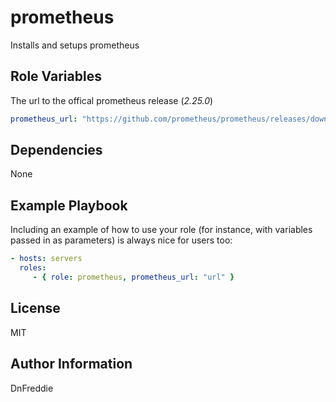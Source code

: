prometheus
=========

Installs and setups prometheus

Role Variables
--------------

The url to the offical prometheus release (*2.25.0*)
```yml
prometheus_url: "https://github.com/prometheus/prometheus/releases/download/v2.25.0/prometheus-2.25.0.linux-amd64.tar.gz"

```
Dependencies
------------

None

Example Playbook
----------------

Including an example of how to use your role (for instance, with variables passed in as parameters) is always nice for users too:

```yml
- hosts: servers
  roles:
     - { role: prometheus, prometheus_url: "url" }
```

License
-------

MIT

Author Information
------------------

DnFreddie

